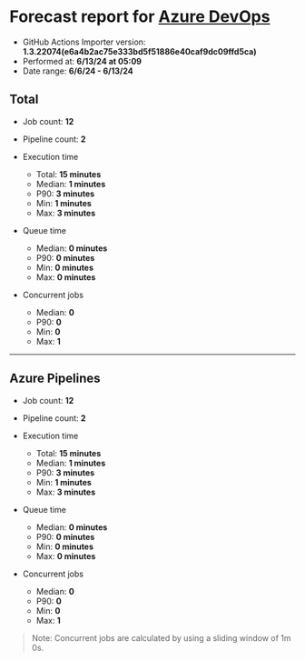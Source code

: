 # Forecast report for [Azure DevOps](https://dev.azure.com/matleanusha/anusha-firstproject/_build)

- GitHub Actions Importer version: **1.3.22074(e6a4b2ac75e333bd5f51886e40caf9dc09ffd5ca)**
- Performed at: **6/13/24 at 05:09**
- Date range: **6/6/24 - 6/13/24**

## Total

- Job count: **12**
- Pipeline count: **2**

- Execution time

  - Total: **15 minutes**
  - Median: **1 minutes**
  - P90: **3 minutes**
  - Min: **1 minutes**
  - Max: **3 minutes**

- Queue time

  - Median: **0 minutes**
  - P90: **0 minutes**
  - Min: **0 minutes**
  - Max: **0 minutes**

- Concurrent jobs

  - Median: **0**
  - P90: **0**
  - Min: **0**
  - Max: **1**

---

## Azure Pipelines

- Job count: **12**
- Pipeline count: **2**

- Execution time

  - Total: **15 minutes**
  - Median: **1 minutes**
  - P90: **3 minutes**
  - Min: **1 minutes**
  - Max: **3 minutes**

- Queue time

  - Median: **0 minutes**
  - P90: **0 minutes**
  - Min: **0 minutes**
  - Max: **0 minutes**

- Concurrent jobs

  - Median: **0**
  - P90: **0**
  - Min: **0**
  - Max: **1**

> Note: Concurrent jobs are calculated by using a sliding window of 1m 0s.
